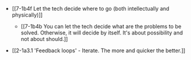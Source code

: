 - [[7-1b4f Let the tech decide where to go (both intellectually and physically)]]
	- [[7-1b4b You can let the tech decide what are the problems to be solved. Otherwise, it will decide by itself. It's about possibility and not about should.]]

- [[2-1a3.1 'Feedback loops' - Iterate. The more and quicker the better.]]